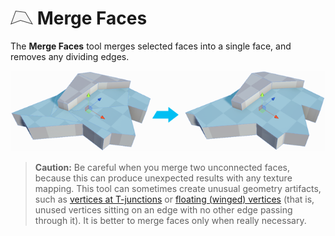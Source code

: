 # ![Merge Faces icon](images/icons/Face_Merge.png) Merge Faces

The __Merge Faces__ tool merges selected faces into a single face, and removes any dividing edges.

![Material shows multiple faces become one](images/MergeFaces_Example.png)

> **Caution:** Be careful when you merge two unconnected faces, because this can produce unexpected results with any texture mapping. This tool can sometimes create unusual geometry artifacts, such as [vertices at T-junctions](workflow-edit-tips.md#tjoint) or [floating (winged) vertices](workflow-edit-tips.md#floatv) (that is, unused vertices sitting on an edge with no other edge passing through it). It is better to merge faces only when really necessary.


